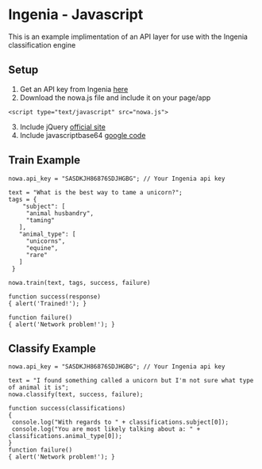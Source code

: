 Ingenia - Javascript
=====================
This is an example implimentation of an API layer for use with the Ingenia classification engine


Setup
-----
1. Get an API key from Ingenia [here](http://ingeniapi.com/)
2. Download the nowa.js file and include it on your page/app

  `<script type="text/javascript" src="nowa.js">`

3. Include jQuery [official site](http://jquery.com/)
4. Include javascriptbase64 [google code](http://code.google.com/p/javascriptbase64/downloads/list)

Train Example
-------------
        
    nowa.api_key = "SASDKJH86876SDJHGBG"; // Your Ingenia api key
       
    text = "What is the best way to tame a unicorn?";
    tags = {
        "subject": [
         "animal husbandry",
         "taming"
       ],
       "animal_type": [
         "unicorns",
         "equine",       
         "rare"
       ]
     }

    nowa.train(text, tags, success, failure)

    function success(response)
    { alert('Trained!'); }

    function failure()
    { alert('Network problem!'); }
    


Classify Example
----------------

    nowa.api_key = "SASDKJH86876SDJHGBG"; // Your Ingenia api key
       
    text = "I found something called a unicorn but I'm not sure what type of animal it is";
    nowa.classify(text, success, failure);

    function success(classifications)
    {
     console.log("With regards to " + classifications.subject[0]);
     console.log("You are most likely talking about a: " + classifications.animal_type[0]);
    }
    function failure()
    { alert('Network problem!'); }
